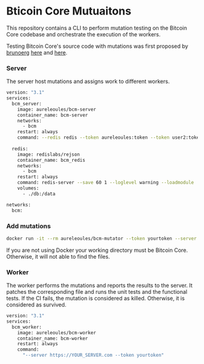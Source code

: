 #  Bticoin Core Mutuaitons

This repository contains a CLI to perform mutation testing on the Bitcoin Core codebase and orchestrate the execution of the workers.

Testing Bitcoin Core's source code with mutations was first proposed by [brunoerg](https://github.com/brunoerg) [here](https://github.com/bitcoin/bitcoin/pull/24499) and [here](https://github.com/brunoerg/bitcoin-core-mutation).

### Server

The server host mutations and assigns work to different workers.

```bash
version: "3.1"
services:
  bcm_server:
    image: aureleoules/bcm-server
    container_name: bcm-server
    networks:
      - bcm
    restart: always
    command: --redis redis --token aureleoules:token --token user2:token
    
  redis:
    image: redislabs/rejson
    container_name: bcm_redis
    networks:
      - bcm
    restart: always
    command: redis-server --save 60 1 --loglevel warning --loadmodule '/usr/lib/redis/modules/rejson.so'
    volumes:
      - ./db:/data

networks:
  bcm:
```

### Add mutations

```bash
docker run -it --rm aureleoules/bcm-mutator --token yourtoken --server https://YOUR_SERVER.com -f src/wallet/spend.cpp -f src/validation.cpp
```

If you are not using Docker your working directory must be Bitcoin Core. Otherwise, it will not able to find the files.

### Worker

The worker performs the mutations and reports the results to the server.
It patches the corresponding file and runs the unit tests and the functional tests.
If the CI fails, the mutation is considered as killed. Otherwise, it is considered as survived.

```bash
version: "3.1"
services:
  bcm_worker:
    image: aureleoules/bcm-worker
    container_name: bcm-worker
    restart: always
    command:
      "--server https://YOUR_SERVER.com --token yourtoken"
```
